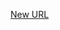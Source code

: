 



[New URL](../file-___home_harshil_Desktop_open-source_palisadoes_talawa_lib_models_organization_org_info/)


